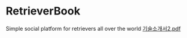 # RetrieverBook
Simple social platform for retrievers all over the world
[기술소개서2.pdf](https://github.com/GrushaKim/RetrieverBook/files/6837426/2.pdf)

